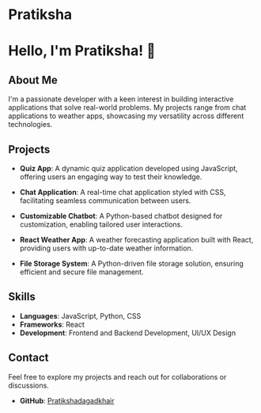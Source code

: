 # Pratiksha
# Hello, I'm Pratiksha! 👋

## About Me
I'm a passionate developer with a keen interest in building interactive applications that solve real-world problems. My projects range from chat applications to weather apps, showcasing my versatility across different technologies.

## Projects

- **Quiz App**: A dynamic quiz application developed using JavaScript, offering users an engaging way to test their knowledge.

- **Chat Application**: A real-time chat application styled with CSS, facilitating seamless communication between users.

- **Customizable Chatbot**: A Python-based chatbot designed for customization, enabling tailored user interactions.

- **React Weather App**: A weather forecasting application built with React, providing users with up-to-date weather information.

- **File Storage System**: A Python-driven file storage solution, ensuring efficient and secure file management.

## Skills

- **Languages**: JavaScript, Python, CSS
- **Frameworks**: React
- **Development**: Frontend and Backend Development, UI/UX Design

## Contact
Feel free to explore my projects and reach out for collaborations or discussions.

- **GitHub**: [Pratikshadagadkhair](https://github.com/Pratikshadagadkhair)
